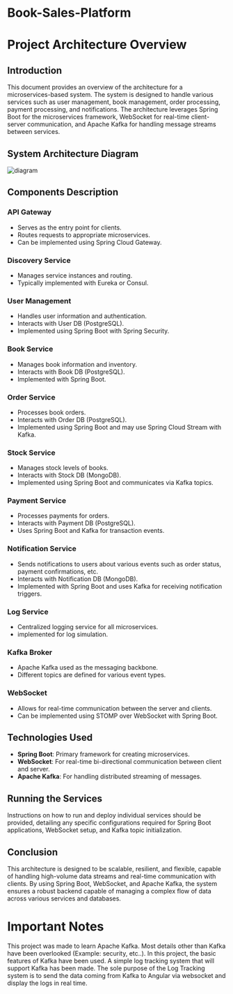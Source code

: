 # Book-Sales-Platform

# Project Architecture Overview

## Introduction

This document provides an overview of the architecture for a microservices-based system. The system is designed to
handle various services such as user management, book management, order processing, payment processing, and
notifications. The architecture leverages Spring Boot for the microservices framework, WebSocket for real-time
client-server communication, and Apache Kafka for handling message streams between services.

## System Architecture Diagram

![diagram](https://github.com/nuricanozturk01/Book-Sales-Platform/assets/62218588/55e75632-2b7b-4626-bd59-f76f0e190a4b)



## Components Description

### API Gateway

- Serves as the entry point for clients.
- Routes requests to appropriate microservices.
- Can be implemented using Spring Cloud Gateway.

### Discovery Service

- Manages service instances and routing.
- Typically implemented with Eureka or Consul.

### User Management

- Handles user information and authentication.
- Interacts with User DB (PostgreSQL).
- Implemented using Spring Boot with Spring Security.

### Book Service

- Manages book information and inventory.
- Interacts with Book DB (PostgreSQL).
- Implemented with Spring Boot.

### Order Service

- Processes book orders.
- Interacts with Order DB (PostgreSQL).
- Implemented using Spring Boot and may use Spring Cloud Stream with Kafka.

### Stock Service

- Manages stock levels of books.
- Interacts with Stock DB (MongoDB).
- Implemented using Spring Boot and communicates via Kafka topics.

### Payment Service

- Processes payments for orders.
- Interacts with Payment DB (PostgreSQL).
- Uses Spring Boot and Kafka for transaction events.

### Notification Service

- Sends notifications to users about various events such as order status, payment confirmations, etc.
- Interacts with Notification DB (MongoDB).
- Implemented with Spring Boot and uses Kafka for receiving notification triggers.

### Log Service

- Centralized logging service for all microservices.
- implemented for log simulation.

### Kafka Broker

- Apache Kafka used as the messaging backbone.
- Different topics are defined for various event types.

### WebSocket

- Allows for real-time communication between the server and clients.
- Can be implemented using STOMP over WebSocket with Spring Boot.

## Technologies Used

- **Spring Boot**: Primary framework for creating microservices.
- **WebSocket**: For real-time bi-directional communication between client and server.
- **Apache Kafka**: For handling distributed streaming of messages.

## Running the Services

Instructions on how to run and deploy individual services should be provided, detailing any specific configurations
required for Spring Boot applications, WebSocket setup, and Kafka topic initialization.

## Conclusion

This architecture is designed to be scalable, resilient, and flexible, capable of handling high-volume data streams and
real-time communication with clients. By using Spring Boot, WebSocket, and Apache Kafka, the system ensures a robust
backend capable of managing a complex flow of data across various services and databases.

# Important Notes

This project was made to learn Apache Kafka. Most details other than Kafka have been overlooked (Example: security,
etc..).
In this project, the basic features of Kafka have been used. A simple log tracking system that will support Kafka has
been made.
The sole purpose of the Log Tracking system is to send the data coming from Kafka to Angular via websocket and display
the logs in real time.
